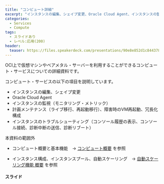 ```yaml
---
title: "コンピュート詳細"
excerpt: "インスタンスの編集、シェイプ変更、Oracle Cloud Agent、インスタンスの監視、計画メンテナンス（ライブ移行、再起動移行）、障害時のVM再起動、冗長化構成、インスタンスのトラブルシューティング 、などのコンピュート・サービスの応用的な使い方について解説しています"
categories:
  - Services
  - Compute
tags:
  - スライドあり
  - レベル:応用(200)
header:
  teaser: https://files.speakerdeck.com/presentations/90e8e852d1c8443787f6f33e7e721177/slide_0.jpg
---
```


OCI上で仮想マシンやベアメタル・サーバーを利用することができるコンピュート・サービスについての詳細資料です。 

コンピュート・サービスの以下の項目を説明しています。

- インスタンスの編集、シェイプ変更
- Oracle Cloud Agent
- インスタンスの監視（モニタリング・メトリック）
- 計画メンテナンス（ライブ移行、再起動移行）、障害時のVM再起動、冗長化構成
- インスタンスのトラブルシューティング（コンソール履歴の表示、コンソール接続、診断中断の送信、診断リブート）

本資料の範囲外

- コンピュート概要と基本機能　→ [コンピュート概要](https://speakerdeck.com/ocise/ociji-shu-zi-liao-konpiyutosabisu-gai-yao) を参照

- インスタンス構成、インスタンスプール、自動スケーリング　→ [自動スケーリング機能 概要](https://speakerdeck.com/ocise/ociji-shu-zi-liao-konpiyutosabisu-gai-yao) を参照

  

#### スライド

<div style="max-width:768px">

<!-- Speakerdeckから Embeded リンクを取得して貼り付け (ここから) -->
<script async class="speakerdeck-embed" data-id="90e8e852d1c8443787f6f33e7e721177" data-ratio="1.77777777777778" src="//speakerdeck.com/assets/embed.js"></script>
<!-- Speakerdeckから Embeded リンクを取得して貼り付け (ここまで) -->

</div>